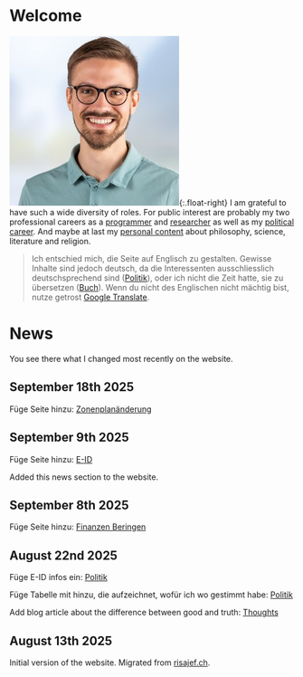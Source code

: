 # Welcome

![Protrait](assets/images/Portrait_bg.jpg){:.float-right}
I am grateful to have such a wide diversity of roles. For public interest are probably my two professional careers as a [programmer](programming.md) and [researcher](research.md) as well as my [political career](politik.md). And maybe at last my [personal content](blog.md) about philosophy, science, literature and religion.

> Ich entschied mich, die Seite auf Englisch zu gestalten. Gewisse Inhalte sind jedoch deutsch, da die Interessenten ausschliesslich deutschsprechend sind ([Politik](/politik/)), oder ich nicht die Zeit hatte, sie zu übersetzen ([Buch](/book/the-book/)). Wenn du nicht des Englischen nicht mächtig bist, nutze getrost [Google Translate](https://retoweber-info.translate.goog/?_x_tr_sl=en&_x_tr_tl=de&_x_tr_hl=de&_x_tr_pto=wapp).

# News

You see there what I changed most recently on the website.

## September 18th 2025
Füge Seite hinzu: [Zonenplanänderung](/politik/zonenplanaenderung/)

## September 9th 2025

Füge Seite hinzu: [E-ID](/politik/e-id/)

Added this news section to the website.

## September 8th 2025

Füge Seite hinzu: [Finanzen Beringen](/politik/finanzen-beringen/)

## August 22nd 2025

Füge E-ID infos ein: [Politik](/politik/)

Füge Tabelle mit hinzu, die aufzeichnet, wofür ich wo gestimmt habe: [Politik](/politik/)

Add blog article about the difference between good and truth: [Thoughts](/blog/toughts/)

## August 13th 2025

Initial version of the website. Migrated from [risajef.ch](https://risajef.ch).